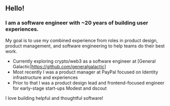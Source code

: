 ## Hello!

### I am a software engineer with ~20 years of building user experiences.

My goal is to use my combined experience from roles in product design, product management, and software engineering to help teams do their best work.

- Currently exploring crypto/web3 as a software engineer at [General Galactic|https://github.com/generalgalactic]
- Most recently I was a product manager at PayPal focused on Identity infrastructure and experiences
- Prior to that I was a product design lead and frontend-focused engineer for early-stage start-ups Modest and dscout

I love building helpful and thoughtful software! 
